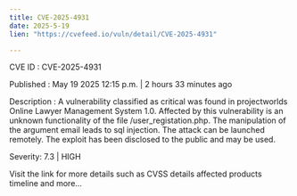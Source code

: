 ```yaml
---
title: CVE-2025-4931
date: 2025-5-19
lien: "https://cvefeed.io/vuln/detail/CVE-2025-4931"

---
```


CVE ID : CVE-2025-4931

Published :  May 19
2025
12:15 p.m. | 2 hours
33 minutes ago

Description : A vulnerability classified as critical was found in projectworlds Online Lawyer Management System 1.0. Affected by this vulnerability is an unknown functionality of the file /user_registation.php. The manipulation of the argument email leads to sql injection. The attack can be launched remotely. The exploit has been disclosed to the public and may be used.

Severity: 7.3 | HIGH

Visit the link for more details
such as CVSS details
affected products
timeline
and more...
